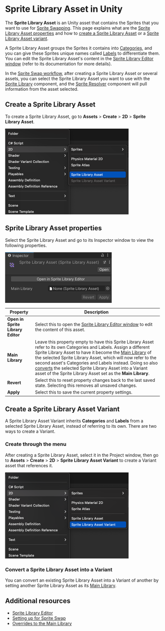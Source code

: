 # Sprite Library Asset in Unity

The **Sprite Library Asset** is an Unity asset that contains the Sprites that you want to use for [Sprite Swapping](SpriteSwapIntro.md). This page explains what are the [Sprite Library Asset properties](#sprite-library-asset-properties) and how to [create a Sprite Library Asset](#create-a-sprite-library-asset) or a [Sprite Library Asset variant](#convert-a-sprite-library-asset-into-a-variant).

A Sprite Library Asset groups the Sprites it contains into [Categories](SL-Editor.md#categories), and you can give these Sprites unique names called [Labels](SL-Editor.md#labels) to differentiate them. You can edit the Sprite Library Asset's content in the [Sprite Library Editor window](SL-Editor.md) (refer to its documentation for more details).

In the [Sprite Swap workflow](SpriteSwapSetup.md), after creating a Sprite Library Asset or several assets, you can select the Sprite Library Asset you want to use with the [Sprite Library](SL-component.md) component, and the [Sprite Resolver](SL-Resolver.md) component will pull information from the asset selected.

## Create a Sprite Library Asset

To create a Sprite Library Asset, go to **Assets** > **Create** > **2D** > **Sprite Library Asset**.

![](images/2D-animation-SLAsset-dropdown.png)

## Sprite Library Asset properties
Select the Sprite Library Asset and go to its Inspector window to view the following properties.

![](images/2D-animation-SLAsset-properties.png)

Property  |Description  
--|--
**Open in Sprite Library Editor**  |   Select this to open the [Sprite Library Editor window](SL-Editor.md) to edit the content of this asset.
**Main Library**  |  Leave this property empty to have this Sprite Library Asset refer to its own Categories and Labels. Assign a different Sprite Library Asset to have it become the [Main Library](SL-Editor-UI.md#main-library) of the selected Sprite Library Asset, which will now refer to the second asset's Categories and Labels instead. Doing so also [converts](#convert-a-sprite-library-asset-into-a-variant) the selected Sprite Library Asset into a Variant asset of the Sprite Library Asset set as the **Main Library**.
**Revert**  |  Select this to reset property changes back to the last saved state. Selecting this removes all unsaved changes.
**Apply**  |  Select this to save the current property settings.

## Create a Sprite Library Asset Variant

A Sprite Library Asset Variant inherits **Categories** and **Labels** from a selected Sprite Library Asset, instead of referring to its own. There are two ways to create a Variant.

### Create through the menu

After creating a Sprite Library Asset, select it in the Project window, then go to **Assets** > **Create** > **2D** > **Sprite Library Asset Variant** to create a Variant asset that references it.

![](images/2D-animation-SLAssetVariant-dropdown.png)

### Convert a Sprite Library Asset into a Variant

You can convert an existing Sprite Library Asset into a Variant of another by setting another Sprite Library Asset as its [Main Library](SL-Main-Library.md).

## Additional resources
- [Sprite Library Editor](SL-Editor.md)
- [Setting up for Sprite Swap](SpriteSwapSetup.md)
- [Overrides to the Main Library](SL-Main-Library.md)

